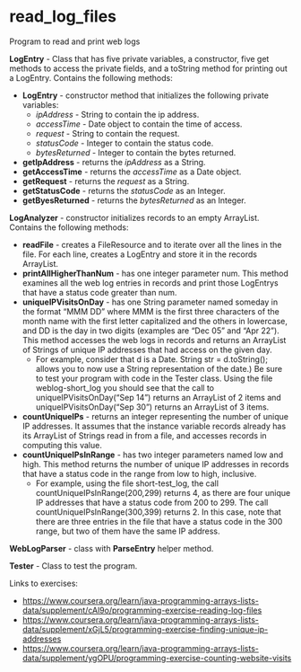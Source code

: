 # read_log_files
Program to read and print web logs

<b>LogEntry</b> - Class that has five private variables, a constructor, five get methods to access the private fields, and a toString method for printing out a LogEntry. Contains the following methods:
* <b>LogEntry</b> - constructor method that initializes the following private variables:
  * *ipAddress* - String to contain the ip address.
  * *accessTime* - Date object to contain the time of access.
  * *request* - String to contain the request.
  * *statusCode* - Integer to contain the status code.
  * *bytesReturned* - Integer to contain the bytes returned.
* <b>getIpAddress</b> - returns the *ipAddress* as a String.
* <b>getAccessTime</b> - returns the *accessTime* as a Date object.
* <b>getRequest</b> - returns the *request* as a String.
* <b>getStatusCode</b> - returns the *statusCode* as an Integer.
* <b>getByesReturned</b> - returns the *bytesReturned* as an Integer.

<b>LogAnalyzer</b> - constructor initializes records to an empty ArrayList. Contains the following methods:
* <b>readFile</b> - creates a FileResource and to iterate over all the lines in the file. For each line, creates a LogEntry and store it in the records ArrayList. 
* <b>printAllHigherThanNum</b> - has one integer parameter num. This method examines all the web log entries in records and print those LogEntrys that have a status code greater than num.
* <b>uniqueIPVisitsOnDay</b> - has one String parameter named someday in the format “MMM DD” where MMM is the first three characters of the month name with the first letter capitalized and the others in lowercase, and DD is the day in two digits (examples are “Dec 05” and “Apr 22”). This method accesses the web logs in records and returns an ArrayList of Strings of unique IP addresses that had access on the given day.
  * For example, consider that d is a Date. String str = d.toString(); allows you to now use a String representation of the date.) Be sure to test your program with code in the Tester class. Using the file weblog-short_log you should see that the call to uniqueIPVisitsOnDay(“Sep 14”) returns an ArrayList of 2 items and uniqueIPVisitsOnDay(“Sep 30”) returns an ArrayList of 3 items.
* <b>countUniqueIPs</b> - returns an integer representing the number of unique IP addresses. It assumes that the instance variable records already has its ArrayList of Strings read in from a file, and accesses records in computing this value. 
* <b>countUniqueIPsInRange</b> - has two integer parameters named low and high. This method returns the number of unique IP addresses in records that have a status code in the range from low to high, inclusive.
  * For example, using the file short-test_log, the call countUniqueIPsInRange(200,299) returns 4, as there are four unique IP addresses that have a status code from 200 to 299. The call countUniqueIPsInRange(300,399) returns 2. In this case, note that there are three entries in the file that have a status code in the 300 range, but two of them have the same IP address.

<b>WebLogParser</b> - class with <b>ParseEntry</b> helper method.

<b>Tester</b> - Class to test the program.

Links to exercises:
* https://www.coursera.org/learn/java-programming-arrays-lists-data/supplement/cAl9o/programming-exercise-reading-log-files
* https://www.coursera.org/learn/java-programming-arrays-lists-data/supplement/xGjL5/programming-exercise-finding-unique-ip-addresses
* https://www.coursera.org/learn/java-programming-arrays-lists-data/supplement/ygOPU/programming-exercise-counting-website-visits
